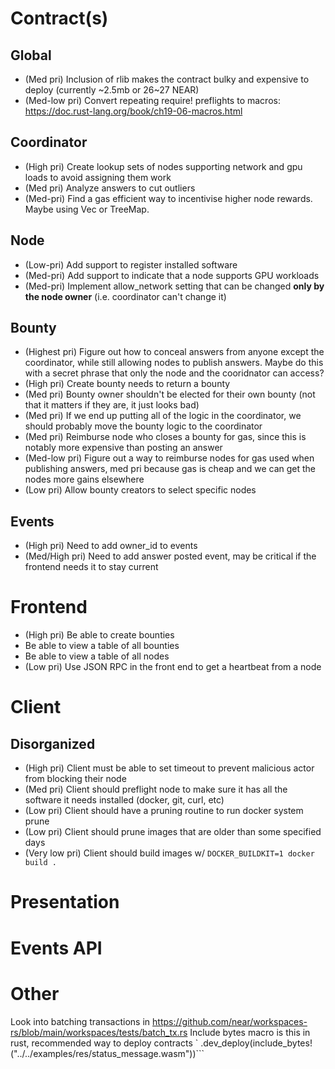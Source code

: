 # Contract(s)
## Global
* (Med pri) Inclusion of rlib makes the contract bulky and expensive to deploy (currently ~2.5mb or 26~27 NEAR)
* (Med-low pri) Convert repeating require! preflights to macros: https://doc.rust-lang.org/book/ch19-06-macros.html
## Coordinator
* (High pri) Create lookup sets of nodes supporting network and gpu loads to avoid assigning them work
* (Med pri) Analyze answers to cut outliers
* (Med-pri) Find a gas efficient way to incentivise higher node rewards. Maybe using Vec or TreeMap.
## Node
* (Low-pri) Add support to register installed software
* (Med-pri) Add support to indicate that a node supports GPU workloads
* (Med-pri) Implement allow_network setting that can be changed **only by the node owner** (i.e. coordinator can't change it)
## Bounty
* (Highest pri) Figure out how to conceal answers from anyone except the coordinator, while still allowing nodes to publish answers. Maybe do this with a secret phrase that only the node and the cooridnator can access?
* (High pri) Create bounty needs to return a bounty
* (Med pri) Bounty owner shouldn't be elected for their own bounty (not that it matters if they are, it just looks bad)
* (Med pri) If we end up putting all of the logic in the coordinator, we should probably move the bounty logic to the coordinator
* (Med pri) Reimburse node who closes a bounty for gas, since this is notably more expensive than posting an answer
* (Med-low pri) Figure out a way to reimburse nodes for gas used when publishing answers, med pri because gas is cheap and we can get the nodes more gains elsewhere
* (Low pri) Allow bounty creators to select specific nodes
## Events
* (High pri) Need to add owner_id to events 
* (Med/High pri) Need to add answer posted event, may be critical if the frontend needs it to stay current

# Frontend
* (High pri) Be able to create bounties
* Be able to view a table of all bounties
* Be able to view a table of all nodes
* (Low pri) Use JSON RPC in the front end to get a heartbeat from a node


# Client
## Disorganized
* (High pri) Client must be able to set timeout to prevent malicious actor from blocking their node
* (Med pri) Client should preflight node to make sure it has all the software it needs installed (docker, git, curl, etc)
* (Low pri) Client should have a pruning routine to run docker system prune
* (Low pri) Client should prune images that are older than some specified days
* (Very low pri) Client should build images w/ `DOCKER_BUILDKIT=1 docker build .`

# Presentation

# Events API

# Other
Look into batching transactions in https://github.com/near/workspaces-rs/blob/main/workspaces/tests/batch_tx.rs
Include bytes macro is this in rust, recommended way to deploy contracts `        .dev_deploy(include_bytes!("../../examples/res/status_message.wasm"))```
